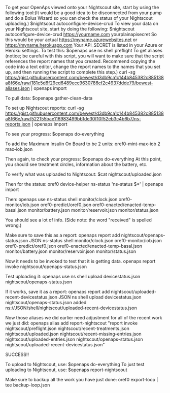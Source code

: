 To get your OpenAps viewed onto your Nightscout site, start by using the following tool:(It would be a good idea to be disconnected from your pump and do a Bolus Wizard so you can check the status of your Nightscout uploading.)
$nightscout autoconfigure-device-crud
To view your data on your Nightscout site, start by doing the following:
$nightscout autoconfigure-device-crud https://yourname.com yourplainapisecret
So this would be your actual https://myname.azurewebsites.net  or https://myname.herokuapp.com  Your API_SECRET is listed in your Azure or Heroku settings.
To test this: $openaps use ns shell preflight
To get aliases (notice; be careful with this script, you will want to make sure that the script references the report names that you created.  Recommend copying the code into a text editor, change the report names to the names that you set up, and then running the script to complete this step.)
curl -sg https://gist.githubusercontent.com/bewest/d3db9ca1c144b845382c885138a8f66e/raw/181c5d6f29cd6489ecc9630786cf2c4937ddde79/bewest-aliases.json | openaps import

To pull data:  $openaps gather-clean-data

To set up Nightscout reports:
curl -sg https://gist.githubusercontent.com/bewest/d3db9ca1c144b845382c885138a8f66e/raw/522155bae116983499bb1de30f10f52eb3c4b6b7/ns-reports.json | openaps import

To see your progress: $openaps do-everything

To add the Maximum Insulin On Board to be 2 units:
oref0-mint-max-iob 2 max-iob.json

Then again, to check your progress:  $openaps do-everything
At this point, you should see treatment circles, information about the battery, etc.

To verify what was uploaded to Nightscout:
$cat nightscout/uploaded.json

Then for the status:
oref0 device-helper ns-status 'ns-status $*' | openaps import

Then:
openaps use ns-status shell monitor/clock.json oref0-monitor/iob.json oref0-predict/oref0.json oref0-enacted/enacted-temp-basal.json monitor/battery.json monitor/reservoir.json monitor/status.json

You should see a lot of info. (Side note: the word "received" is spelled wrong.)

Make sure to save this as a report:
openaps report add nightscout/openaps-status.json JSON ns-status shell monitor/clock.json oref0-monitor/iob.json oref0-predict/oref0.json oref0-enacted/enacted-temp-basal.json monitor/battery.json monitor/reservoir.json monitor/status.json

Now it needs to be invoked to test that it is getting data.
openaps report invoke nightscout/openaps-status.json

Test uploading it:
openaps use ns shell upload devicestatus.json nightscout/openaps-status.json

If it works, save it as a report:
openaps report add nightscout/uploaded-recent-devicestatus.json JSON ns shell upload devicestatus.json nightscout/openaps-status.json added ns://JSON/shell/nightscout/uploaded-recent-devicestatus.json

Now those aliases we did earlier need adjustment for all of the recent work we just did:
openaps alias add report-nightscout "report invoke nightscout/preflight.json nightscout/recent-treatments.json nightscout/uploaded.json nightscout/recent-missing-entries.json nightscout/uploaded-entries.json nightscout/openaps-status.json nightscout/uploaded-recent-devicestatus.json"

SUCCESS!!

To upload to Nightscout, use:  $openaps do-everything
To just test uploading to Nightscout, use:  $openaps report-nightscout

Make sure to backup all the work you have just done:
oref0 export-loop | tee backup-loop.json

